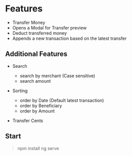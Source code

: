 # Features

 - Transfer Money
 - Opens a Modal for Transfer preview
 - Deduct transferred money
 - Appends a new transaction based on the latest transfer
 
## Additional Features
 - Search
    - search by merchant (Case sensitive)
    - search amount

 - Sorting
    - order by Date (Default latest transaction)
    - order by Beneficiary
    -  order by Amount
        
 - Transfer Cents

## Start
> npm install
> ng serve

